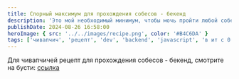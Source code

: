 ```yaml
---
title: Спорный максимум для прохождения собесов - бекенд
description: 'Это мой необходимый минимум, чтобы мочь пройти любой собес на позицию бекендера'
publishDate: 2024-08-26 16:58:00
heroImage: { src: '../../images/recipe.png', color: '#B4C6DA' }
tags: ['чивапчич', 'рецепт', 'dev', 'backend', 'javascript', 'в ит с 0']
---
```


Для чивапчичей рецепт для прохождения собесов - бекенд, смотрите на бусти: [ссылка](https://boosty.to/mrhook/posts/20b85973-a498-43e6-8292-0e13cdfe003c)
